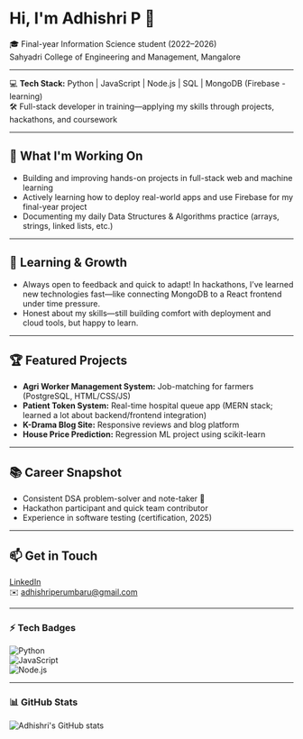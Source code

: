 # Hi, I'm Adhishri P 👋

🎓 Final-year Information Science student (2022–2026)  
Sahyadri College of Engineering and Management, Mangalore

---

💻 **Tech Stack:** Python | JavaScript | Node.js | SQL | MongoDB (Firebase - learning)  
🛠️ Full-stack developer in training—applying my skills through projects, hackathons, and coursework

---

## 🚀 What I'm Working On
- Building and improving hands-on projects in full-stack web and machine learning
- Actively learning how to deploy real-world apps and use Firebase for my final-year project
- Documenting my daily Data Structures & Algorithms practice (arrays, strings, linked lists, etc.)

---

## 🌱 Learning & Growth
- Always open to feedback and quick to adapt! In hackathons, I’ve learned new technologies fast—like connecting MongoDB to a React frontend under time pressure.
- Honest about my skills—still building comfort with deployment and cloud tools, but happy to learn.

---

## 🏆 Featured Projects
- **Agri Worker Management System:** Job-matching for farmers (PostgreSQL, HTML/CSS/JS)
- **Patient Token System:** Real-time hospital queue app (MERN stack; learned a lot about backend/frontend integration)
- **K-Drama Blog Site:** Responsive reviews and blog platform
- **House Price Prediction:** Regression ML project using scikit-learn

---

## 📚 Career Snapshot
- Consistent DSA problem-solver and note-taker 📒
- Hackathon participant and quick team contributor  
- Experience in software testing (certification, 2025)

---

## 📫 Get in Touch  
[LinkedIn](https://linkedin.com/in/adhishri-perumbaru)  
✉️ [adhishriperumbaru@gmail.com](mailto:adhishriperumbaru@gmail.com)

---

### ⚡ Tech Badges

![Python](https://img.shields.io/badge/Python-3776AB?style=for-the-badge&logo=python&logoColor=white)  
![JavaScript](https://img.shields.io/badge/JavaScript-F7DF1E?style=for-the-badge&logo=javascript&logoColor=black)  
![Node.js](https://img.shields.io/badge/Node.js-339933?style=for-the-badge&logo=nodedotjs&logoColor=white)  

---

### 📊 GitHub Stats

![Adhishri's GitHub stats](https://github-readme-stats.vercel.app/api?username=Adhiperumbar&show_icons=true)
